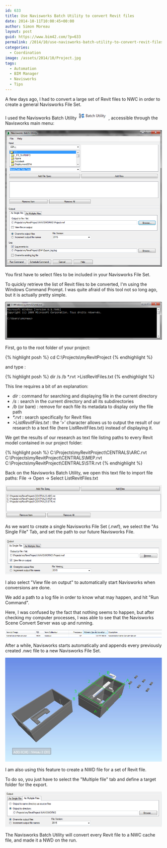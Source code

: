 ```yaml
---
id: 633
title: Use Navisworks Batch Utility to convert Revit files
date: 2014-10-11T10:00:45+00:00
author: Simon Moreau
layout: post
guid: https://www.bim42.com/?p=633
permalink: /2014/10/use-navisworks-batch-utility-to-convert-revit-files/
categories:
  - Coordination
image: /assets/2014/10/Project.jpg
tags:
  - Automation
  - BIM Manager
  - Navisworks
  - Tips
---
```

A few days ago, I had to convert a large set of Revit files to NWC in order to create a general Navisworks File Set.

I used the Navisworks Batch Utility ![ScreenClip1](/assets/2014/10/ScreenClip1.jpg), accessible through the Navisworks main menu:

![ScreenClip-12](/assets/2014/10/ScreenClip-12.jpg)

You first have to select files to be included in your Navisworks File Set.

To quickly retrieve the list of Revit files to be converted, I'm using the Windows Command Prompt. I was quite afraid of this tool not so long ago, but it is actually pretty simple.

![ScreenClip-21](/assets/2014/10/ScreenClip-21.jpg)

First, go to the root folder of your project:

{% highlight posh %}
cd C:\Projects\myRevitProject
{% endhighlight %}

and type :

{% highlight posh %}
dir /s /b *.rvt >ListRevitFiles.txt
{% endhighlight %}

This line requires a bit of an explanation:

* _dir_ : command for searching and displaying file in the current directory
* _/s_ : search in the current directory and all its subdirectories
* _/b_ (or bare) : remove for each file its metadata to display only the file path
* _*.rvt_ : search specifically for Revit files
* _>ListRevitFiles.txt_ : the ‘>’ character allows us to output the result of our research to a text file (here ListRevitFiles.txt) instead of displaying it.

We get the results of our research as text file listing paths to every Revit model contained in our project folder:

{% highlight posh %}
C:\Projects\myRevitProject\CENTRALS\ARC.rvt
C:\Projects\myRevitProject\CENTRALS\MEP.rvt
C:\Projects\myRevitProject\CENTRALS\STR.rvt
{% endhighlight %}

Back on the Navisworks Batch Utility, we open this text file to import file paths: File -> Open -> Select ListRevitFiles.txt

![ScreenClip-31](/assets/2014/10/ScreenClip-31.jpg)

As we want to create a single Navisworks File Set (.nwf), we select the "As Single File" Tab, and set the path to our future Navisworks File.

![ScreenClip-4](/assets/2014/10/ScreenClip-4.jpg)

I also select "View file on output" to automatically start Navisworks when conversions are done.

We add a path to a log file in order to know what may happen, and hit "Run Command".

Here, I was confused by the fact that nothing seems to happen, but after checking my computer processes, I was able to see that the Navisworks Scene Convert Server was up and running.

![ScreenClip-5](/assets/2014/10/ScreenClip-5.jpg)

After a while, Navisworks starts automatically and appends every previously created .nwc file to a new Navisworks File Set.

![Project](/assets/2014/10/Project.jpg)

I am also using this feature to create a NWD file for a set of Revit file.

To do so, you just have to select the "Multiple file" tab and define a target folder for the export.

![ScreenClip-61](/assets/2014/10/ScreenClip-61.jpg)

The Navisworks Batch Utility will convert every Revit file to a NWC cache file, and made it a NWD on the run.
